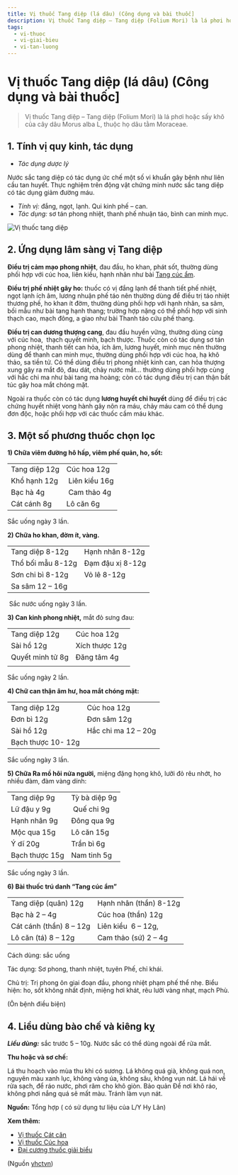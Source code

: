 ```yaml
---
title: Vị thuốc Tang diệp (lá dâu) (Công dụng và bài thuốc]
description: Vị thuốc Tang diệp – Tang diệp (Folium Mori) là lá phơi hoặc sấy khô của cây dâu Morus alba L, thuộc họ dâu tằm Moraceae.
tags:
  - vi-thuoc
  - vi-giai-bieu
  - vi-tan-luong
---
```


# Vị thuốc Tang diệp (lá dâu) (Công dụng và bài thuốc] 

> Vị thuốc Tang diệp – Tang diệp (Folium Mori) là lá phơi hoặc sấy khô của cây dâu Morus alba L, thuộc họ dâu tằm Moraceae.

## 1. Tính vị quy kinh, tác dụng

* *Tác dụng dược lý*

*N*ước sắc tang diệp có tác dụng ức chế một số vi khuẩn gây bệnh như liên cầu tan huyết. Thực nghiệm trên động vật chứng minh nước sắc tang diệp có tác dụng giảm đường máu.

* *Tính vị:* đắng, ngọt, lạnh. Qui kinh phế – can.
* *Tác dụng:* sơ tán phong nhiệt, thanh phế nhuận táo, bình can minh mục.

![Vị thuốc tang diệp](/imgs/yhctvn/Vi-thuoc-tang-diep-300x169.jpg "Vị thuốc tang diệp")

## 2. Ứng dụng lâm sàng vị Tang diệp

**Điều trị cảm mạo phong nhiệt**, đau đầu, ho khan, phát sốt, thường dùng phối hợp với cúc hoa, liên kiều, hạnh nhân như bài [Tang cúc ẩm](/yhctvn/bai-thuoc-tang-cuc-am/).

**Điều trị phế nhiệt gây ho:** thuốc có vị đắng lạnh để thanh tiết phế nhiệt, ngọt lạnh ích âm, lương nhuận phế táo nên thường dùng để điều trị táo nhiệt thương phế, ho khan ít đờm, thường dùng phối hợp với hạnh nhân, sa sâm, bối mẫu như bài tang hạnh thang; trường hợp nặng có thể phối hợp với sinh thạch cao, mạch đông, a giao như bài Thanh táo cứu phế thang.

**Điều trị can dương thượng cang**, đau đầu huyền vững, thường dùng cùng với cúc hoa,  thạch quyết minh, bạch thược. Thuốc còn có tác dụng sơ tán phong nhiệt, thanh tiết can hỏa, ích âm, lương huyết, minh mục nên thường dùng để thanh can minh mục, thường dùng phối hợp với cúc hoa, hạ khô thảo, sa tiền tử. Có thể dùng điều trị phong nhiệt kinh can, can hỏa thượng xung gây ra mắt đỏ, đau dát, chảy nước mắt… thường dùng phối hợp cùng với hắc chi ma như bài tang ma hoàng; còn có tác dụng điều trị can thận bất túc gây hoa mắt chóng mặt.

Ngoài ra thuốc còn có tác dụng **lương huyết chỉ huyết** dùng để điều trị các chứng huyết nhiệt vong hành gây nôn ra máu, chảy máu cam có thể dụng đơn độc, hoặc phối hợp với các thuốc cầm máu khác.

## 3. Một số phương thuốc chọn lọc

**1) Chữa viêm đường hô hấp, viêm phế quản, ho, sốt:**

|  |  |
| --- | --- |
| Tang diệp 12g | Cúc hoa 12g |
| Khổ hạnh 12g |  Liên kiều 16g |
| Bạc hà 4g |  Cam thảo 4g |
| Cát cánh 8g | Lô căn 6g |

Sắc uống ngày 3 lần.

**2) Chữa ho khan, đờm ít, vàng.**

|  |  |
| --- | --- |
| Tang diệp 8-12g | Hạnh nhân 8-12g |
| Thổ bối mẫu 8-12g | Đạm đậu xị 8-12g |
| Sơn chi bì 8-12g | Vỏ lê 8-12g |
| Sa sâm 12 – 16g |  |

 Sắc nước uống ngày 3 lần.

**3) Can kinh phong nhiệt,** mắt đỏ sưng đau:

|  |  |
| --- | --- |
| Tang diệp 12g | Cúc hoa 12g |
| Sài hồ 12g | Xích thược 12g |
| Quyết minh tử 8g | Đăng tâm 4g |
|  |  |

Sắc uống ngày 2 lần.

**4) Chữ can thận âm hư, hoa mắt chóng mặt:**

|  |  |
| --- | --- |
| Tang diệp 12g | Cúc hoa 12g |
| Đơn bì 12g | Đơn sâm 12g |
| Sài hồ 12g | Hắc chi ma 12 – 20g |
| Bạch thược 10- 12g |  |

Sắc uống ngày 3 lần.

**5) Chữa Ra mồ hôi nửa người,** miệng đặng họng khô, lưỡi đỏ rêu nhớt, ho nhiều đàm, đàm vàng dính:

|  |  |
| --- | --- |
| Tang diệp 9g | Tỳ bà diệp 9g |
| Lữ đậu y 9g |  Quế chi 9g |
| Hạnh nhân 9g | Đông qua 9g |
| Mộc qua 15g | Lô căn 15g |
| Ý dĩ 20g | Trần bì 6g |
| Bạch thược 15g | Nam tinh 5g |

Sắc uống ngày 3 lần.

**6) Bài thuốc trú danh “Tang cúc ẩm”**

|  |  |
| --- | --- |
| Tang diệp (quân) 12g | Hạnh nhân (thần) 8-12g |
| Bạc hà 2 – 4g | Cúc hoa (thần) 12g |
| Cát cánh (thần) 8 – 12g | Liên kiều  6 – 12g, |
| Lô căn (tá) 8 – 12g | Cam thảo (sứ) 2 – 4g |

Cách dùng: sắc uống

Tác dụng: Sơ phong, thanh nhiệt, tuyên Phế, chỉ khái. 

Chủ trị: Trị phong ôn giai đoạn đầu, phong nhiệt phạm phế thể nhẹ. Biểu hiện: ho, sốt không nhất định, miệng hơi khát, rêu lưỡi vàng nhạt, mạch Phù.

(Ôn bệnh điều biện)

## 4. Liều dùng bào chế và kiêng kỵ

***Liều dùng:*** sắc trước 5 – 10g. Nước sắc có thể dùng ngoài để rửa mắt.

**Thu hoặc và sơ chế:**

Lá thu hoạch vào mùa thu khi có sương. Lá không quá già, không quá non, nguyên màu xanh lục, không vàng úa, không sâu, không vụn nát. Lá hái về rửa sạch, để ráo nước, phơi râm cho khô giòn. Bảo quản Để nơi khô ráo, không phơi nắng quá sẽ mất màu. Tránh làm vụn nát.

**Nguồn:** Tổng hợp ( có sử dụng tư liệu của L/Y Hy Lãn)

**Xem thêm:**

* [Vị thuốc Cát căn](/yhctvn/vi-thuoc-cat-can/)
* [Vị thuốc Cúc hoa](/yhctvn/vi-thuoc-cuc-hoa/)
* [Đại cương thuốc giải biểu](/yhctvn/dai-cuong-thuoc-giai-bieu/)

(Nguồn <a href="https://yhctvn.com/vi-thuoc-tang-diep-la-dau/" target="_blank">yhctvn</a>)
